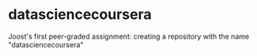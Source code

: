# datasciencecoursera
Joost's first peer-graded assignment: creating a repository with the name "datasciencecoursera"
